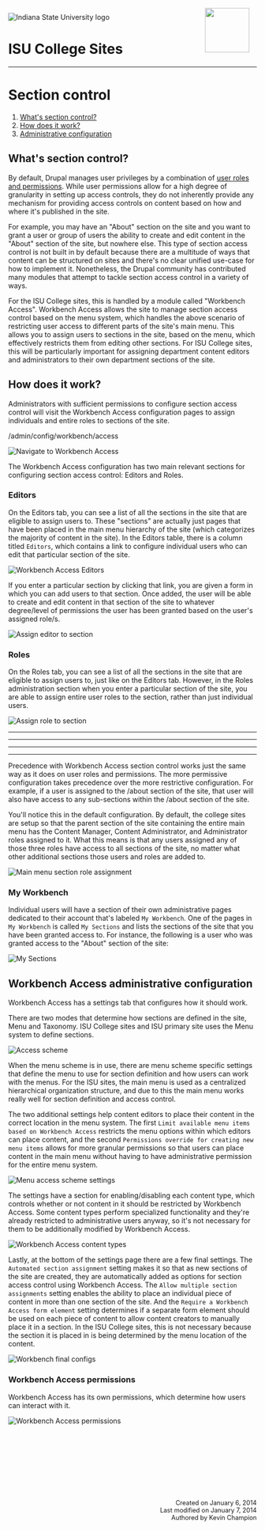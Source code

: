 <img class="logo" src="../assets/images/IXM-Transparent-Vertical.jpg" style="float:right; margin:-10px 15px 0 0;" height="90" />
<img class="logo" src="../assets/images/isu_logo.png" alt="Indiana State University logo" />

# ISU College Sites
***

# Section control

1. [What's section control?](#whats-section-control)
2. [How does it work?](#how-does-it-work)
3. [Administrative configuration](#administive-configuration)

## What's section control?

By default, Drupal manages user privileges by a combination of [user roles and permissions](login_administer.html). While user permissions allow for a high degree of granularity in setting up access controls, they do not inherently provide any mechanism for providing access controls on content based on how and where it's published in the site.

For example, you may have an "About" section on the site and you want to grant a user or group of users the ability to create and edit content in the "About" section of the site, but nowhere else. This type of section access control is not built in by default because there are a multitude of ways that content can be structured on sites and there's no clear unified use-case for how to implement it. Nonetheless, the Drupal community has contributed many modules that attempt to tackle section access control in a variety of ways.

For the ISU College sites, this is handled by a module called "Workbench Access". Workbench Access allows the site to manage section access control based on the menu system, which handles the above scenario of restricting user access to different parts of the site's main menu. This allows you to assign users to sections in the site, based on the menu, which effectively restricts them from editing other sections. For ISU College sites, this will be particularly important for assigning department content editors and administrators to their own department sections of the site.


## How does it work?

Administrators with sufficient permissions to configure section access control will visit the Workbench Access configuration pages to assign individuals and entire roles to sections of the site.

/admin/config/workbench/access

![Navigate to Workbench Access](../assets/images/d8x5.png "Navigate to Workbench Access")

The Workbench Access configuration has two main relevant sections for configuring section access control: Editors and Roles.

### Editors

On the Editors tab, you can see a list of all the sections in the site that are eligible to assign users to. These "sections" are actually just pages that have been placed in the main menu hierarchy of the site (which categorizes the majority of content in the site). In the Editors table, there is a column titled `Editors`, which contains a link to configure individual users who can edit that particular section of the site.

![Workbench Access Editors](../assets/images/2rxq.png "Workbench Access Editors")

If you enter a particular section by clicking that link, you are given a form in which you can add users to that section. Once added, the user will be able to create and edit content in that section of the site to whatever degree/level of permissions the user has been granted based on the user's assigned role/s.

![Assign editor to section](../assets/images/54y1.png "Assign editor to section")

### Roles

On the Roles tab, you can see a list of all the sections in the site that are eligible to assign users to, just like on the Editors tab. However, in the Roles administration section when you enter a particular section of the site, you are able to assign entire user roles to the section, rather than just individual users.

![Assign role to section](../assets/images/clbg.png "Assign role to section")

***
***
***
***

Precedence with Workbench Access section control works just the same way as it does on user roles and permissions. The more permissive configuration takes precedence over the more restrictive configuration. For example, if a user is assigned to the /about section of the site, that user will also have access to any sub-sections within the /about section of the site.

You'll notice this in the default configuration. By default, the college sites are setup so that the parent section of the site containing the entire main menu has the Content Manager, Content Administrator, and Administrator roles assigned to it. What this means is that any users assigned any of those three roles have access to all sections of the site, no matter what other additional sections those users and roles are added to.

![Main menu section role assignment](../assets/images/3~83.png "Main menu section role assignment")


### My Workbench

Individual users will have a section of their own administrative pages dedicated to their account that's labeled `My Workbench`. One of the pages in `My Workbench` is called `My Sections` and lists the sections of the site that you have been granted access to. For instance, the following is a user who was granted access to the "About" section of the site:

![My Sections](../assets/images/3wz3.png "My Sections")



## Workbench Access administrative configuration

Workbench Access has a settings tab that configures how it should work.

There are two modes that determine how sections are defined in the site, Menu and Taxonomy. ISU College sites and ISU primary site uses the Menu system to define sections.

![Access scheme](../assets/images/rccy.png "Access scheme")

When the menu scheme is in use, there are menu scheme specific settings that define the menu to use for section definition and how users can work with the menus. For the ISU sites, the main menu is used as a centralized hierarchical organization structure, and due to this the main menu works really well for section definition and access control.

The two additional settings help content editors to place their content in the correct location in the menu system. The first `Limit available menu items based on Workbench Access` restricts the menu options within which editors can place content, and the second `Permissions override for creating new menu items` allows for more granular permissions so that users can place content in the main menu without having to have administrative permission for the entire menu system.

![Menu access scheme settings](../assets/images/rkk2.png "Menu access scheme settings")

The settings have a section for enabling/disabling each content type, which controls whether or not content in it should be restricted by Workbench Access. Some content types perform specialized functionality and they're already restricted to administrative users anyway, so it's not necessary for them to be additionally modified by Workbench Access.

![Workbench Access content types](../assets/images/hg1p.png "Workbench Access content types")

Lastly, at the bottom of the settings page there are a few final settings. The `Automated section assignment` setting makes it so that as new sections of the site are created, they are automatically added as options for section access control using Workbench Access. The `Allow multiple section assignments` setting enables the ability to place an individual piece of content in more than one section of the site. And the `Require a Workbench Access form element` setting determines if a separate form element should be used on each piece of content to allow content creators to manually place it in a section. In the ISU College sites, this is not necessary because the section it is placed in is being determined by the menu location of the content.

![Workbench final configs](../assets/images/f9g8.png "Workbench final configs")



### Workbench Access permissions

Workbench Access has its own permissions, which determine how users can interact with it.

![Workbench Access permissions](../assets/images/zsjp.png "Workbench Access permissions")



<p style="margin-top:150px; text-align:right; font-size:90%;">Created on January 6, 2014<br />
Last modified on January 7, 2014<br />
Authored by Kevin Champion</p>
